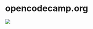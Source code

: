 # opencodecamp.org

![](https://github.com/OpenCodeCamp/opencodecamp.org/workflows/Build%20&%20Test/badge.svg)
